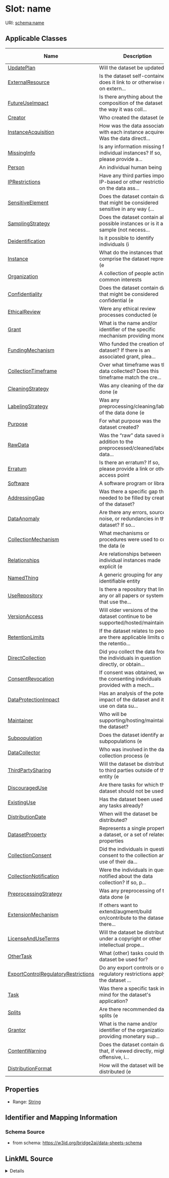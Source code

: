 

# Slot: name

URI: [schema:name](http://schema.org/name)



<!-- no inheritance hierarchy -->





## Applicable Classes

| Name | Description | Modifies Slot |
| --- | --- | --- |
| [UpdatePlan](UpdatePlan.md) | Will the dataset be updated (e |  no  |
| [ExternalResource](ExternalResource.md) | Is the dataset self-contained, or does it link to or otherwise rely on extern... |  no  |
| [FutureUseImpact](FutureUseImpact.md) | Is there anything about the composition of the dataset or the way it was coll... |  no  |
| [Creator](Creator.md) | Who created the dataset (e |  no  |
| [InstanceAcquisition](InstanceAcquisition.md) | How was the data associated with each instance acquired? Was the data directl... |  no  |
| [MissingInfo](MissingInfo.md) | Is any information missing from individual instances? If so, please provide a... |  no  |
| [Person](Person.md) | An individual human being |  no  |
| [IPRestrictions](IPRestrictions.md) | Have any third parties imposed IP-based or other restrictions on the data ass... |  no  |
| [SensitiveElement](SensitiveElement.md) | Does the dataset contain data that might be considered sensitive in any way (... |  no  |
| [SamplingStrategy](SamplingStrategy.md) | Does the dataset contain all possible instances or is it a sample (not necess... |  no  |
| [Deidentification](Deidentification.md) | Is it possible to identify individuals (i |  no  |
| [Instance](Instance.md) | What do the instances that comprise the dataset represent (e |  no  |
| [Organization](Organization.md) | A collection of people acting in common interests |  no  |
| [Confidentiality](Confidentiality.md) | Does the dataset contain data that might be considered confidential (e |  no  |
| [EthicalReview](EthicalReview.md) | Were any ethical review processes conducted (e |  no  |
| [Grant](Grant.md) | What is the name and/or identifier of the specific mechanism providing moneta... |  no  |
| [FundingMechanism](FundingMechanism.md) | Who funded the creation of the dataset? If there is an associated grant, plea... |  no  |
| [CollectionTimeframe](CollectionTimeframe.md) | Over what timeframe was the data collected? Does this timeframe match the cre... |  no  |
| [CleaningStrategy](CleaningStrategy.md) | Was any cleaning of the data done (e |  no  |
| [LabelingStrategy](LabelingStrategy.md) | Was any preprocessing/cleaning/labeling of the data done (e |  no  |
| [Purpose](Purpose.md) | For what purpose was the dataset created? |  no  |
| [RawData](RawData.md) | Was the “raw” data saved in addition to the preprocessed/cleaned/labeled data... |  no  |
| [Erratum](Erratum.md) | Is there an erratum? If so, please provide a link or other access point |  no  |
| [Software](Software.md) | A software program or library |  no  |
| [AddressingGap](AddressingGap.md) | Was there a specific gap that needed to be filled by creation of the dataset? |  no  |
| [DataAnomaly](DataAnomaly.md) | Are there any errors, sources of noise, or redundancies in the dataset? If so... |  no  |
| [CollectionMechanism](CollectionMechanism.md) | What mechanisms or procedures were used to collect the data (e |  no  |
| [Relationships](Relationships.md) | Are relationships between individual instances made explicit (e |  no  |
| [NamedThing](NamedThing.md) | A generic grouping for any identifiable entity |  no  |
| [UseRepository](UseRepository.md) | Is there a repository that links to any or all papers or systems that use the... |  no  |
| [VersionAccess](VersionAccess.md) | Will older versions of the dataset continue to be supported/hosted/maintained... |  no  |
| [RetentionLimits](RetentionLimits.md) | If the dataset relates to people, are there applicable limits on the retentio... |  no  |
| [DirectCollection](DirectCollection.md) | Did you collect the data from the individuals in question directly, or obtain... |  no  |
| [ConsentRevocation](ConsentRevocation.md) | If consent was obtained, were the consenting individuals provided with a mech... |  no  |
| [DataProtectionImpact](DataProtectionImpact.md) | Has an analysis of the potential impact of the dataset and its use on data su... |  no  |
| [Maintainer](Maintainer.md) | Who will be supporting/hosting/maintaining the dataset? |  no  |
| [Subpopulation](Subpopulation.md) | Does the dataset identify any subpopulations (e |  no  |
| [DataCollector](DataCollector.md) | Who was involved in the data collection process (e |  no  |
| [ThirdPartySharing](ThirdPartySharing.md) | Will the dataset be distributed to third parties outside of the entity (e |  no  |
| [DiscouragedUse](DiscouragedUse.md) | Are there tasks for which the dataset should not be used? |  no  |
| [ExistingUse](ExistingUse.md) | Has the dataset been used for any tasks already? |  no  |
| [DistributionDate](DistributionDate.md) | When will the dataset be distributed? |  no  |
| [DatasetProperty](DatasetProperty.md) | Represents a single property of a dataset, or a set of related properties |  no  |
| [CollectionConsent](CollectionConsent.md) | Did the individuals in question consent to the collection and use of their da... |  no  |
| [CollectionNotification](CollectionNotification.md) | Were the individuals in question notified about the data collection? If so, p... |  no  |
| [PreprocessingStrategy](PreprocessingStrategy.md) | Was any preprocessing of the data done (e |  no  |
| [ExtensionMechanism](ExtensionMechanism.md) | If others want to extend/augment/build on/contribute to the dataset, is there... |  no  |
| [LicenseAndUseTerms](LicenseAndUseTerms.md) | Will the dataset be distributed under a copyright or other intellectual prope... |  no  |
| [OtherTask](OtherTask.md) | What (other) tasks could the dataset be used for? |  no  |
| [ExportControlRegulatoryRestrictions](ExportControlRegulatoryRestrictions.md) | Do any export controls or other regulatory restrictions apply to the dataset ... |  no  |
| [Task](Task.md) | Was there a specific task in mind for the dataset's application? |  no  |
| [Splits](Splits.md) | Are there recommended data splits (e |  no  |
| [Grantor](Grantor.md) | What is the name and/or identifier of the organization providing monetary sup... |  no  |
| [ContentWarning](ContentWarning.md) | Does the dataset contain data that, if viewed directly, might be offensive, i... |  no  |
| [DistributionFormat](DistributionFormat.md) | How will the dataset will be distributed (e |  no  |







## Properties

* Range: [String](String.md)





## Identifier and Mapping Information







### Schema Source


* from schema: https://w3id.org/bridge2ai/data-sheets-schema




## LinkML Source

<details>
```yaml
name: name
from_schema: https://w3id.org/bridge2ai/data-sheets-schema
rank: 1000
slot_uri: schema:name
alias: name
domain_of:
- NamedThing
range: string

```
</details>